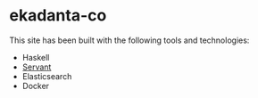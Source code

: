 # ekadanta-co

This site has been built with the following tools and technologies:

- Haskell
- [Servant](https://github.com/haskell-servant/servant)
- Elasticsearch
- Docker
